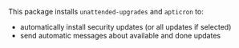 This package installs `unattended-upgrades` and `apticron` to:

* automatically install security updates (or all updates if selected)
* send automatic messages about available and done updates
